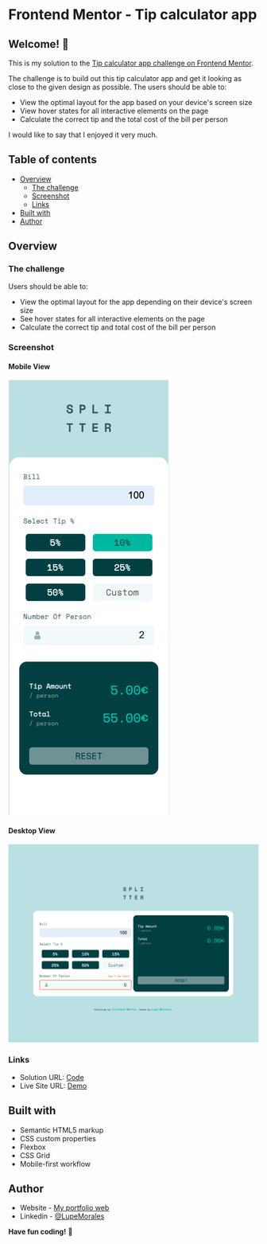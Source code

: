 
# Frontend Mentor - Tip calculator app


## Welcome! 👋

This is my solution to the [Tip calculator app challenge on Frontend Mentor](https://www.frontendmentor.io/challenges/tip-calculator-app-ugJNGbJUX). 

The challenge is to build out this tip calculator app and get it looking as close to the given design as possible.
The users should be able to:
- View the optimal layout for the app based on your device's screen size
- View hover states for all interactive elements on the page
- Calculate the correct tip and the total cost of the bill per person

I would like to say that I enjoyed it very much.



## Table of contents

- [Overview](#overview)
  - [The challenge](#the-challenge)
  - [Screenshot](#screenshot)
  - [Links](#links)
- [Built with](#built-with)
- [Author](#author)



## Overview

### The challenge

Users should be able to:

- View the optimal layout for the app depending on their device's screen size
- See hover states for all interactive elements on the page
- Calculate the correct tip and total cost of the bill per person

### Screenshot

#### Mobile View
![Mobile](https://github.com/lupeMorales/tip-calculator-app/blob/main/images/mobile.png?raw=true)

#### Desktop View
![Desktop](https://github.com/lupeMorales/tip-calculator-app/blob/main/images/desktop.png?raw=true)


### Links

- Solution URL: [Code](https://github.com/lupeMorales/tip-calculator-app)
- Live Site URL: [Demo](https://github.com/lupeMorales/tip-calculator-app.git)
 
## Built with

- Semantic HTML5 markup
- CSS custom properties
- Flexbox
- CSS Grid
- Mobile-first workflow

## Author

- Website - [My portfolio web](https://lupemorales.github.io/portfolio/)
- Linkedin - [@LupeMorales](https://www.linkedin.com/in/lupe-morales/)




**Have fun coding!** 🚀
